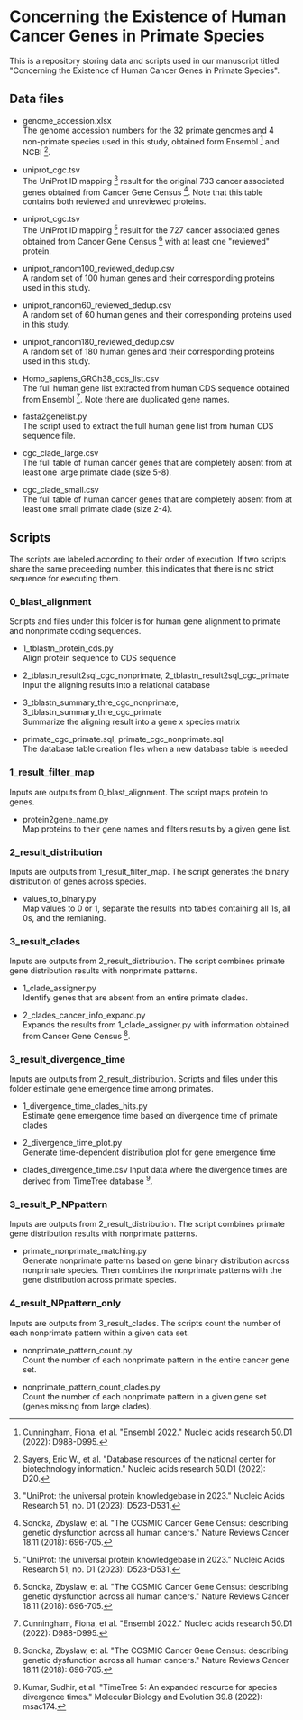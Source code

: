 # Concerning the Existence of Human Cancer Genes in Primate Species

This is a repository storing data and scripts used in our manuscript titled "Concerning the Existence of Human Cancer Genes in Primate Species".

## Data files
- genome_accession.xlsx    
The genome accession numbers for the 32 primate genomes and 4 non-primate species used in this study, obtained form Ensembl [^3] and NCBI [^4].

- uniprot_cgc.tsv   
The UniProt ID mapping [^1] result for the original 733 cancer associated genes obtained from Cancer Gene Census [^2]. Note that this table contains both reviewed and unreviewed proteins. 

- uniprot_cgc.tsv   
The UniProt ID mapping [^1] result for the 727 cancer associated genes obtained from Cancer Gene Census [^2] with at least one "reviewed" protein. 

- uniprot_random100_reviewed_dedup.csv   
A random set of 100 human genes and their corresponding proteins used in this study.

- uniprot_random60_reviewed_dedup.csv   
A random set of 60 human genes and their corresponding proteins used in this study.

- uniprot_random180_reviewed_dedup.csv   
A random set of 180 human genes and their corresponding proteins used in this study.

- Homo_sapiens_GRCh38_cds_list.csv   
The full human gene list extracted from human CDS sequence obtained from Ensembl [^3]. Note there are duplicated gene names.

- fasta2genelist.py    
The script used to extract the full human gene list from human CDS sequence file.

- cgc_clade_large.csv   
The full table of human cancer genes that are completely absent from at least one large primate clade (size 5-8).

- cgc_clade_small.csv   
The full table of human cancer genes that are completely absent from at least one small primate clade (size 2-4).



## Scripts
The scripts are labeled according to their order of execution. If two scripts share the same preceeding number, this indicates that there is no strict sequence for executing them.

### 0_blast_alignment
Scripts and files under this folder is for human gene alignment to primate and nonprimate coding sequences.

- 1_tblastn_protein_cds.py   
Align protein sequence to CDS sequence   

- 2_tblastn_result2sql_cgc_nonprimate, 2_tblastn_result2sql_cgc_primate   
Input the aligning results into a relational database

- 3_tblastn_summary_thre_cgc_nonprimate, 3_tblastn_summary_thre_cgc_primate   
Summarize the aligning result into a gene x species matrix   

- primate_cgc_primate.sql, primate_cgc_nonprimate.sql   
The database table creation files when a new database table is needed   

### 1_result_filter_map
Inputs are outputs from 0_blast_alignment. The script maps protein to genes.   

- protein2gene_name.py   
Map proteins to their gene names and filters results by a given gene list.   

### 2_result_distribution
Inputs are outputs from 1_result_filter_map. The script generates the binary distribution of genes across species.   

- values_to_binary.py   
Map values to 0 or 1, separate the results into tables containing all 1s, all 0s, and the remianing.   

### 3_result_clades
Inputs are outputs from 2_result_distribution. The script combines primate gene distribution results with nonprimate patterns.   

- 1_clade_assigner.py   
Identify genes that are absent from an entire primate clades.   

- 2_clades_cancer_info_expand.py   
Expands the results from 1_clade_assigner.py with information obtained from Cancer Gene Census [^2].   

### 3_result_divergence_time
Inputs are outputs from 2_result_distribution. Scripts and files under this folder estimate gene emergence time among primates.    
- 1_divergence_time_clades_hits.py    
Estimate gene emergence time based on divergence time of primate clades   

- 2_divergence_time_plot.py   
Generate time-dependent distribution plot for gene emergence time    

- clades_divergence_time.csv
Input data where the divergence times are derived from TimeTree database [^5]. 

### 3_result_P_NPpattern
Inputs are outputs from 2_result_distribution. The script combines primate gene distribution results with nonprimate patterns.   

- primate_nonprimate_matching.py   
Generate nonprimate patterns based on gene binary distribution across nonprimate species. Then combines the nonprimate patterns with the gene distribution across primate species.    


### 4_result_NPpattern_only
Inputs are outputs from 3_result_clades. The scripts count the number of each nonprimate pattern within a given data set.   

- nonprimate_pattern_count.py   
Count the number of each nonprimate pattern in the entire cancer gene set.    

- nonprimate_pattern_count_clades.py   
Count the number of each nonprimate pattern in a given gene set (genes missing from large clades).    



[^1]: "UniProt: the universal protein knowledgebase in 2023." Nucleic Acids Research 51, no. D1 (2023): D523-D531.
[^2]: Sondka, Zbyslaw, et al. "The COSMIC Cancer Gene Census: describing genetic dysfunction across all human cancers." Nature Reviews Cancer 18.11 (2018): 696-705.
[^3]: Cunningham, Fiona, et al. "Ensembl 2022." Nucleic acids research 50.D1 (2022): D988-D995.
[^4]: Sayers, Eric W., et al. "Database resources of the national center for biotechnology information." Nucleic acids research 50.D1 (2022): D20.
[^5]: Kumar, Sudhir, et al. "TimeTree 5: An expanded resource for species divergence times." Molecular Biology and Evolution 39.8 (2022): msac174.


